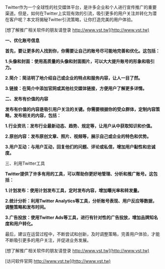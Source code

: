 Twitter作为一个全球性的社交媒体平台，是许多企业和个人进行宣传推广的重要渠道。但是，如何在Twitter上实现有效的引流，吸引更多的用户关注并转化为潜在客户呢？本文将揭秘Twitter引流策略，让你打造完美的用户体验。

[想了解推广相关软件的朋友请登录 http://www.vst.tw](http://www.vst.tw)

**一、优化账号信息**

**首先，要让更多的人找到你，你需要让自己的账号尽可能地完善和优化。这包括：**

**1.头像和封面：使用高质量的头像和封面图片，可以大大提升账号的形象和吸引力。**

**2.简介：简洁明了地介绍自己或企业的特点和服务内容，让人一目了然。**

**3.链接：在简介中添加官网或其他社交媒体链接，方便用户了解更多详情。**

**二、发布有价值的内容**

**发布有价值的内容是吸引用户关注的关键。你需要根据你的受众群体，定制内容策略，发布相关的内容，包括：**

**1.行业资讯：发布行业最新动态、趋势、规定等，让用户从中获取知识和价值。**

**2.原创内容：发布原创文章、照片、视频等，展示自己或企业的特色和优势。**

**3.用户互动：与用户互动，回复他们的问题、评论或私信，增加用户黏性和忠诚度。**

三、利用Twitter工具

**Twitter提供了许多有用的工具，可以帮助你更好地管理、分析和推广账号。这包括：**

**1.计划发布：使用计划发布工具，定时发布内容，增加曝光率和转发量。**

**2.统计分析：利用Twitter Analytics等工具，分析账号表现、用户反应等数据，调整策略和发布时间。**

**3.广告投放：使用Twitter Ads等工具，进行有针对性的广告投放，增加品牌知名度和用户转化。**

最后，建议在运营过程中，不断尝试和创新，及时调整策略，完善用户体验，才能不断吸引更多的用户关注，并促进业务发展。

[想了解推广相关软件的朋友请登录 http://www.vst.tw](http://www.vst.tw)


[访问软件官网 http://www.vst.tw](http://www.vst.tw)
